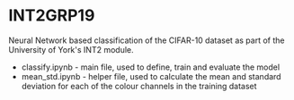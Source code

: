 # INT2GRP19
Neural Network based classification of the CIFAR-10 dataset as part of the University of York's INT2 module.

* classify.ipynb - main file, used to define, train and evaluate the model
* mean_std.ipynb - helper file, used to calculate the mean and standard deviation for each of the colour channels in the training dataset